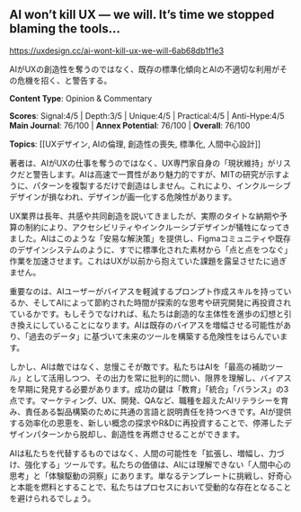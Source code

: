## AI won’t kill UX — we will. It’s time we stopped blaming the tools…

https://uxdesign.cc/ai-wont-kill-ux-we-will-6ab68db1f1e3

AIがUXの創造性を奪うのではなく、既存の標準化傾向とAIの不適切な利用がその危機を招く、と警告する。

**Content Type**: Opinion & Commentary

**Scores**: Signal:4/5 | Depth:3/5 | Unique:4/5 | Practical:4/5 | Anti-Hype:4/5
**Main Journal**: 76/100 | **Annex Potential**: 76/100 | **Overall**: 76/100

**Topics**: [[UXデザイン, AIの倫理, 創造性の喪失, 標準化, 人間中心設計]]

著者は、AIがUXの仕事を奪うのではなく、UX専門家自身の「現状維持」がリスクだと警告します。AIは高速で一貫性があり魅力的ですが、MITの研究が示すように、パターンを複製するだけで創造はしません。これにより、インクルーシブデザインが損なわれ、デザインが画一化する危険性があります。

UX業界は長年、共感や共同創造を説いてきましたが、実際のタイトな納期や予算の制約により、アクセシビリティやインクルーシブデザインが犠牲になってきました。AIはこのような「安易な解決策」を提供し、Figmaコミュニティや既存のデザインシステムのように、すでに標準化された素材から「点と点をつなぐ」作業を加速させます。これはUXが以前から抱えていた課題を露呈させたに過ぎません。

重要なのは、AIユーザーがバイアスを軽減するプロンプト作成スキルを持っているか、そしてAIによって節約された時間が探索的な思考や研究開発に再投資されているかです。もしそうでなければ、私たちは創造的な主体性を進歩の幻想と引き換えにしていることになります。AIは既存のバイアスを増幅させる可能性があり、「過去のデータ」に基づいて未来のツールを構築する危険性をはらんでいます。

しかし、AIは敵ではなく、怠慢こそが敵です。私たちはAIを「最高の補助ツール」として活用しつつ、その出力を常に批判的に問い、限界を理解し、バイアスを早期に発見する必要があります。成功の鍵は「教育」「統合」「バランス」の3点です。マーケティング、UX、開発、QAなど、職種を超えたAIリテラシーを育み、責任ある製品構築のために共通の言語と説明責任を持つべきです。AIが提供する効率化の恩恵を、新しい概念の探求やR&Dに再投資することで、停滞したデザインパターンから脱却し、創造性を再燃させることができます。

AIは私たちを代替するものではなく、人間の可能性を「拡張し、増幅し、力づけ、強化する」ツールです。私たちの価値は、AIには理解できない「人間中心の思考」と「体験駆動の洞察」にあります。単なるテンプレートに挑戦し、好奇心と本能を燃料とすることで、私たちはプロセスにおいて受動的な存在となることを避けられるでしょう。